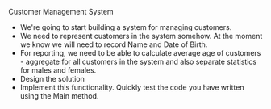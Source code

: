 Customer Management System 
- We're going to start building a system for managing customers.
- We need to represent customers in the system somehow. At the moment we know we will need to record Name and Date of Birth.
- For reporting, we need to be able to calculate average age of customers - aggregate for all customers in the system and also separate statistics for males and females. 
- Design the solution
- Implement this functionality. Quickly test the code you have written using the Main method. 